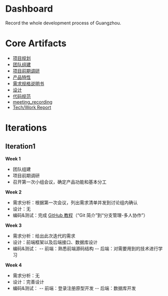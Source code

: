 # Dashboard
Record the whole development process of Guangzhou.
# Core Artifacts
- [项目规划](https://github.com/team-work-GuangZhou/Guangzhou/blob/master/README.md)
- [团队组建](https://github.com/team-work-GuangZhou/Guangzhou/blob/master/documents/team-profile.md)
- [项目前期调研](https://github.com/team-work-GuangZhou/Guangzhou/blob/master/documents/investigation.md)
- [产品特性](https://github.com/team-work-GuangZhou/Guangzhou/blob/master/documents/backlog.md)
- [需求规格说明书](https://github.com/team-work-GuangZhou/Guangzhou/blob/master/documents/Requirement-specification.md)
- [设计](https://github.com/team-work-GuangZhou/Guangzhou/blob/master/documents/Design.md)
- [代码规范](https://github.com/team-work-GuangZhou/Guangzhou/blob/master/codes/README.md)
- [meeting_recording](https://github.com/team-work-GuangZhou/Guangzhou/blob/master/documents/meeting_record.md)
- [Tech/Work Report](https://github.com/team-work-GuangZhou/Guangzhou/tree/master/tech-work_report)
# Iterations
## Iteration1
**Week 1**
- 团队组建
- 项目前期调研
- 召开第一次小组会议，确定产品功能和基本分工

**Week 2**
- 需求分析：根据第一次会议，列出需求清单并发到讨论组内确认
- 设计：无
- 编码&测试：完成 [GitHub 教程](https://www.liaoxuefeng.com/wiki/0013739516305929606dd18361248578c67b8067c8c017b000)（“Git 简介”到“分支管理-多人协作”）

**Week 3**
- 需求分析：给出此次迭代的需求
- 设计：前端框架以及后端接口、数据库设计
- 编码&测试：
-- 前端：熟悉前端源码结构
-- 后端：对需要用到的技术进行学习

**Week 4**
- 需求分析：无
- 设计：完善设计
- 编码&测试：
-- 前端：登录注册原型开发
-- 后端：数据库开发
